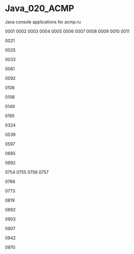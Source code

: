 # Java_020_ACMP
Java console applications for acmp.ru

0001
0002
0003
0004
0005
0006
0007
0008
0009
0010
0011

0021

0025

0033

0061

0092

0106

0108

0149

0195

0324

0539

0597

0685

0692

0754
0755
0756
0757

0766

0773

0819

0892

0903

0907

0942

0970